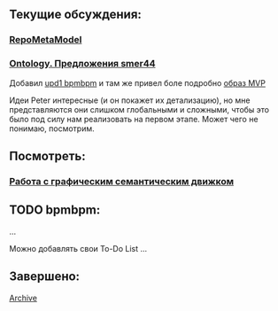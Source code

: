 ## Текущие обсуждения:
### [RepoMetaModel](https://github.com/bpmbpm/SemanticBPM/blob/main/method/process_codification/ProcessMetaModel.md#repo-metamodel-trig)
### [Ontology. Предложения smer44](https://github.com/bpmbpm/SemanticBPM/tree/main/ontology/smer44#readme)
Добавил [upd1 bpmbpm](https://github.com/bpmbpm/SemanticBPM/blob/main/ontology/smer44/README.md#upd1-bpmbpm) и там же привел боле подробно [образ MVP](https://github.com/bpmbpm/SemanticBPM/blob/main/ontology/smer44/README.md#%D0%BF%D1%80%D0%BE%D0%B3%D1%80%D0%B0%D0%BC%D0%BC%D0%BD%D0%B0%D1%8F-%D0%BF%D1%80%D0%BE%D1%80%D0%B0%D0%B1%D0%BE%D1%82%D0%BA%D0%B0-%D0%B1%D0%BE%D0%BB%D0%B5%D0%B5-%D0%BF%D0%BE%D0%BD%D1%8F%D1%82%D0%BD%D0%BE%D0%B9-%D0%B7%D0%B0%D0%B4%D0%B0%D1%87%D0%B8-%D0%B7%D0%B0%D0%BA%D0%BE%D0%B4%D0%B8%D1%80%D0%BE%D0%B2%D0%B0%D1%82%D1%8C-aris-%D1%82%D0%BE%D1%87%D0%BD%D0%B5%D0%B5-publisher-%D0%B4%D0%BB%D1%8F-vad-diagram-%D1%87%D0%B5%D1%80%D0%B5%D0%B7-rdf-%D1%81-%D0%BF%D0%BE%D0%B4%D0%B4%D0%B5%D1%80%D0%B6%D0%BA%D0%BE%D0%B9-%D0%B2%D1%81%D1%82%D1%80%D0%BE%D0%B5%D0%BD%D0%BD%D0%BE%D0%B3%D0%BE-%D0%B2-%D0%BD%D0%B0%D1%88-bpms-sparql)

Идеи Peter интересные (и он покажет их детализацию), но мне представляются они слишком глобальными и сложными, чтобы это было под силу нам реализовать на первом этапе. 
Может чего не понимаю, посмотрим. 
## Посмотреть:
### [Работа с графическим семантическим движком](https://github.com/bpmbpm/SemanticBPM/blob/main/sandbox/onto_starter.md)

## TODO bpmbpm:
...

Можно добавлять свои To-Do List ...

## Завершено:
[Archive](https://github.com/bpmbpm/SemanticBPM/blob/main/misc/TODOsemBPMarc.md)
